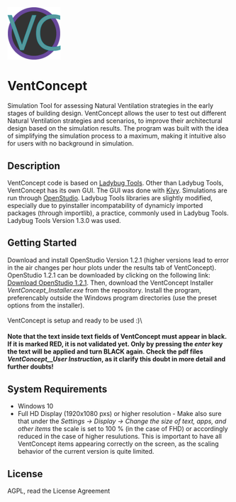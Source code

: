 <img src="https://github.com/Rafa-ba/VentConcept/blob/main/VentConcept_logo.png" alt="drawing" width="120"/>


# VentConcept
Simulation Tool for assessing Natural Ventilation strategies in the early stages of building design. VentConcept allows the user to test out different Natural Ventilation strategies and scenarios, to improve their architectural design based on the simulation results. The program was built with the idea of simplifying the simulation process to a maximum, making it intuitive also for users with no background in simulation.

## Description
VentConcept code is based on [Ladybug Tools](https://github.com/ladybug-tools). Other than Ladybug Tools, VentConcept has its own GUI. The GUI was done with [Kivy](https://kivy.org/#home). Simulations are run through [OpenStudio](https://openstudio.net/). Ladybug Tools libraries are slightly modified, especially due to pyinstaller incompatability of dynamicly imported packages (through importlib), a practice, commonly used in Ladybug Tools. Ladybug Tools Version 1.3.0 was used.

## Getting Started
Download and install OpenStudio Version 1.2.1 (higher versions lead to error in the air changes per hour plots under the results tab of VentConcept). OpenStudio 1.2.1 can be downloaded by clicking on the following link: [Download OpenStudio 1.2.1](https://github.com/openstudiocoalition/OpenStudioApplication/releases/download/v1.2.1/OpenStudioApplication-1.2.1+29888f9a87-Windows.exe).
Then, download the VentConcept Installer _VentConcept_Installer.exe_ from the repository. Install the program, preferencably outside the Windows program directories (use the preset options from the installer).\
\
VentConcept is setup and ready to be used :)\

#### Note that the text inside text fields of VentConcept must appear in black. If it is marked RED, it is not validated yet. Only by pressing the _enter_ key the text will be applied and turn BLACK again. Check the pdf files _VentConcept__User Instruction_, as it clarify this doubt in more detail and further doubts!

## System Requirements
- Windows 10
- Full HD Display (1920x1080 pxs) or higher resolution - Make also sure that under the  _Settings -> Display -> Change the size of text, apps, and other items_  the scale is set to 100 % (in the case of FHD) or accordingly reduced in the case of higher resulutions. This is important to have all VentConcept items appearing correctly on the screen, as the scaling behavior of the current version is quite limited.

## License
AGPL, read the License Agreement

